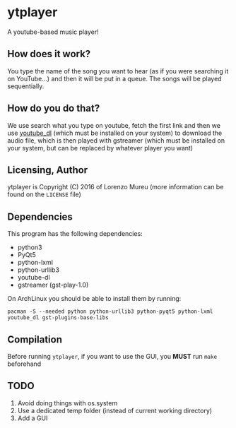 # ytplayer
A youtube-based music player!

## How does it work?
You type the name of the song you want to hear (as if you were searching it on YouTube...)
and then it will be put in a queue. The songs will be played sequentially.

## How do you do that?
We use search what you type on youtube, fetch the first link and then we use
[youtube_dl](https://github.com/rg3/youtube-dl) (which must be installed on your system) to download
the audio file, which is then played with gstreamer (which must be installed on your system, but can be
replaced by whatever player you want)

## Licensing, Author
ytplayer is Copyright (C) 2016 of Lorenzo Mureu (more information can be found on the `LICENSE` file)

## Dependencies
This program has the following dependencies:
* python3
* PyQt5
* python-lxml
* python-urllib3
* youtube-dl
* gstreamer (gst-play-1.0)

On ArchLinux you should be able to install them by running:
```
pacman -S --needed python python-urllib3 python-pyqt5 python-lxml youtube_dl gst-plugins-base-libs
```
    
## Compilation
Before running `ytplayer`, if you want to use the GUI, you **MUST** run `make` beforehand

## TODO
1. Avoid doing things with os.system
2. Use a dedicated temp folder (instead of current working directory)
3. Add a GUI
